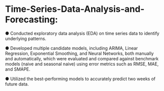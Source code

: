# Time-Series-Data-Analysis-and-Forecasting:


● Conducted exploratory data analysis (EDA) on time series data to identify underlying patterns.

● Developed multiple candidate models, including ARIMA, Linear Regression, Exponential Smoothing, 
and Neural Networks, both manually and automatically, which were evaluated and compared against 
benchmark models (naive and seasonal naive) using error metrics such as RMSE, MAE, and SMAPE.

● Utilized the best-performing models to accurately predict two weeks of future data.

